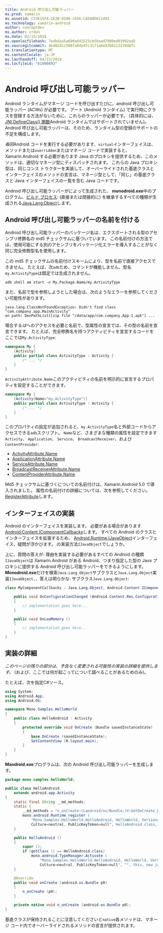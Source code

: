 ```yaml
---
title: Android 呼び出し可能ラッパー
ms.prod: xamarin
ms.assetid: C33E15FA-1E2B-819A-C656-CA588D611492
ms.technology: xamarin-android
author: conceptdev
ms.author: crdun
ms.date: 02/15/2018
ms.openlocfilehash: 7edbdaa5a690a641523cb5baad7909ed01992aa5
ms.sourcegitcommit: 4b402d1c508fa84e4fc3171a6e43b811323948fc
ms.translationtype: MT
ms.contentlocale: ja-JP
ms.lasthandoff: 04/23/2019
ms.locfileid: "61090893"
---
```

# <a name="android-callable-wrappers"></a>Android 呼び出し可能ラッパー

Android ランタイムがマネージ コードを呼び出すたびに、android 呼び出し可能ラッパー (ACWs) が必要です。 アート (Android ランタイム) で実行時にクラスを登録する方法がないために、これらのラッパーが必要です。 (具体的には、 [JNI DefineClass() 関数](http://docs.oracle.com/javase/1.5.0/docs/guide/jni/spec/functions.html#wp15986)Android ランタイムではサポートされていません}。 Android 呼び出し可能ラッパーは、そのため、ランタイム型の登録のサポートの不足を構成します。 

*毎回*Android コードを実行する必要があります、`virtual`インターフェイスは、メソッドまたは`overridden`またはマネージ コードで実装すると、Xamarin.Android する必要があります Java のプロキシを提供するため、このメソッドは、適切なマネージ型にディスパッチされます。 これらの Java プロキシ型は、同じコンス トラクターを実装して、オーバーライドされた基底クラスとインターフェイスのメソッドの宣言は、マネージ型として、「同じ」の基底クラスと Java インターフェイスの一覧を含む Java コードです。 

Android 呼び出し可能ラッパーがによって生成された、 **monodroid.exe**中のプログラム、[ビルド プロセス](~/android/deploy-test/building-apps/build-process.md): (直接または間接的に) を継承するすべての種類が生成される[Java.Lang.Object](https://developer.xamarin.com/api/type/Java.Lang.Object/)します。 



## <a name="android-callable-wrapper-naming"></a>Android 呼び出し可能ラッパーの名前を付ける

Android 呼び出し可能ラッパーのパッケージ名は、エクスポートされる型のアセンブリ修飾名の md5 チェックサムに基づいています。 この名前付けの方法では、使用可能にする別のアセンブリをパッケージ化エラーを導入することがなく同じ完全修飾型名を使用します。 

この md5 チェックサムの名前付けスキームにより、型を名前で直接アクセスできません。 たとえば、次`adb`ため、コマンドが機能しません、型名`my.ActivityType`は既定では生成されません。 

```shell
adb shell am start -n My.Package.Name/my.ActivityType
```

また、名前で型を参照しようとした場合は、次のようなエラーを参照してください可能性があります。

```shell
java.lang.ClassNotFoundException: Didn't find class "com.company.app.MainActivity"
on path: DexPathList[[zip file "/data/app/com.company.App-1.apk"] ...
```

場合する*は*へのアクセスを必要と名前で、型属性の宣言では、その型の名前を宣言できます。 たとえば、完全修飾名を持つアクティビティを宣言するコードをここでは`My.ActivityType`:

```csharp
namespace My {
    [Activity]
    public partial class ActivityType : Activity {
        /* ... */
    }
}
```

`ActivityAttribute.Name`このアクティビティの名前を明示的に宣言するプロパティを設定することができます。 

```csharp
namespace My {
    [Activity(Name="my.ActivityType")]
    public partial class ActivityType : Activity {
        /* ... */
    }
}
```

このプロパティの設定が追加されると、`my.ActivityType`名と外部コードからアクセスできる`adb`スクリプト。 `Name`など、さまざまな種類の属性を設定できます`Activity`、 `Application`、 `Service`、 `BroadcastReceiver`、および`ContentProvider`: 

-   [ActivityAttribute.Name](https://developer.xamarin.com/api/property/Android.App.ActivityAttribute.Name/)
-   [ApplicationAttribute.Name](https://developer.xamarin.com/api/property/Android.App.ApplicationAttribute.Name/)
-   [ServiceAttribute.Name](https://developer.xamarin.com/api/property/Android.App.ServiceAttribute.Name/)
-   [BroadcastReceiverAttribute.Name](https://developer.xamarin.com/api/property/Android.Content.BroadcastReceiverAttribute.Name/)
-   [ContentProviderAttribute.Name](https://developer.xamarin.com/api/property/Android.Content.ContentProviderAttribute.Name/)

Md5 チェックサムに基づくについての名前付けは、Xamarin.Android 5.0 で導入されました。 属性の名前付けの詳細については、次を参照してください。 [RegisterAttribute](https://developer.xamarin.com/api/type/Android.Runtime.RegisterAttribute/)します。 



## <a name="implementing-interfaces"></a>インターフェイスの実装

Android のインターフェイスを実装します。 必要がある場合があります[Android.Content.IComponentCallbacks](https://developer.xamarin.com/api/type/Android.Content.IComponentCallbacks/)します。 すべての Android のクラスとインターフェイスを拡張するため、 [Android.Runtime.IJavaObject](https://developer.xamarin.com/api/type/Android.Runtime.IJavaObject/)インターフェイス、疑問が浮かびます。 の実装方法`IJavaObject`でしょうか。 

上に、質問の答えが: 理由を実装する必要があるすべての Android の種類`IJavaObject`は Xamarin.Android がある Android、つまり指定した型の Java プロキシに提供する Android 呼び出し可能ラッパーをできるようにします。 **Monodroid.exe**だけを検索`Java.Lang.Object`サブクラスと`Java.Lang.Object`実装`IJavaObject,`、答えは明らかな: サブクラス`Java.Lang.Object`: 

```csharp
class MyComponentCallbacks : Java.Lang.Object, Android.Content.IComponentCallbacks {

    public void OnConfigurationChanged (Android.Content.Res.Configuration newConfig)
    {
        // implementation goes here...
    } 

    public void OnLowMemory ()
    {
        // implementation goes here...
    }
}
```


## <a name="implementation-details"></a>実装の詳細

*このページの残りの部分は、予告なく変更される可能性の実装の詳細を提供します。* (および、ここでは何が起こってについて調べることがあるためのみ)。 

たとえば、次を指定C#ソース。

```csharp
using System;
using Android.App;
using Android.OS;

namespace Mono.Samples.HelloWorld
{
    public class HelloAndroid : Activity
    {
        protected override void OnCreate (Bundle savedInstanceState)
        {
            base.OnCreate (savedInstanceState);
            SetContentView (R.layout.main);
        }
    }
}
```

**Mandroid.exe**プログラムは、次の Android 呼び出し可能ラッパーを生成します。 

```java
package mono.samples.helloWorld;

public class HelloAndroid
    extends android.app.Activity
{
    static final String __md_methods;
    static {
        __md_methods = "n_onCreate:(Landroid/os/Bundle;)V:GetOnCreate_Landroid_os_Bundle_Handler\n" + "";
        mono.android.Runtime.register (
            "Mono.Samples.HelloWorld.HelloAndroid, HelloWorld, Version=1.0.0.0, 
            Culture=neutral, PublicKeyToken=null", HelloAndroid.class, __md_methods);
    }

    public HelloAndroid ()
    {
        super ();
        if (getClass () == HelloAndroid.class)
            mono.android.TypeManager.Activate (
                "Mono.Samples.HelloWorld.HelloAndroid, HelloWorld, Version=1.0.0.0, 
                Culture=neutral, PublicKeyToken=null", "", this, new java.lang.Object[] {  });
    }

    @Override
    public void onCreate (android.os.Bundle p0)
    {
        n_onCreate (p0);
    }

    private native void n_onCreate (android.os.Bundle p0);
}
```

基底クラスが保持されることに注意してくださいと`native`各メソッドは、マネージ コード内でオーバーライドされるメソッドの宣言が提供されます。 
